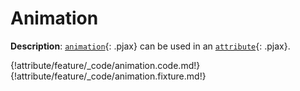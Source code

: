 # Animation

__Description__: [`animation`](./../animation/general.md){: .pjax} can be used in an [`attribute`](./../attribute/general.md){: .pjax}.

{!attribute/feature/_code/animation.code.md!}
{!attribute/feature/_code/animation.fixture.md!}

<div class="end"></div>

